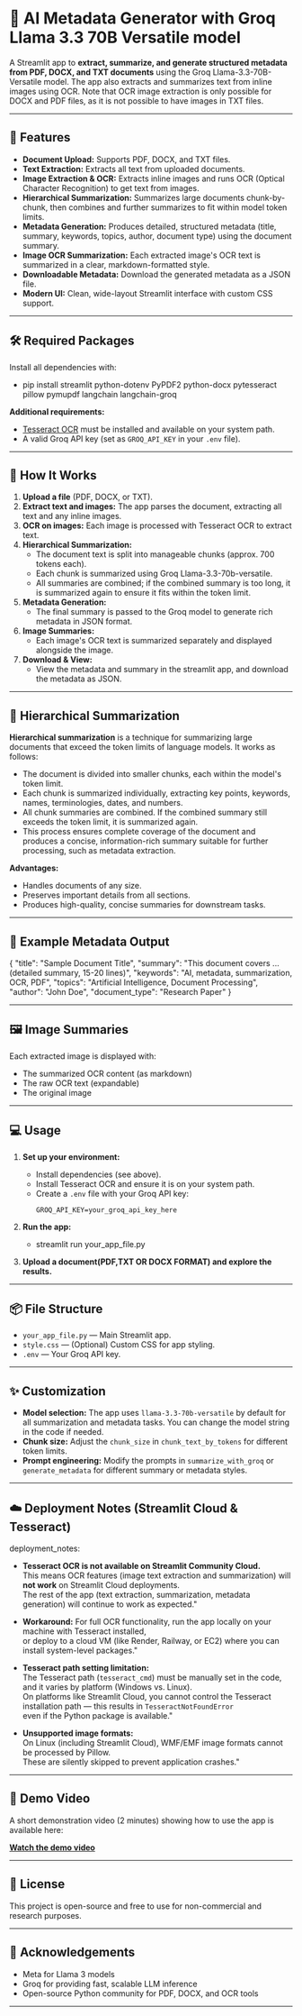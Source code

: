 # 📄 AI Metadata Generator with Groq Llama 3.3 70B Versatile model

A Streamlit app to **extract, summarize, and generate structured metadata from PDF, DOCX, and TXT documents** using the Groq Llama-3.3-70B-Versatile model. The app also extracts and summarizes text from inline images using OCR. Note that OCR image extraction is only possible for DOCX and PDF files, as it is not possible to have images in TXT files.

---

## 🚀 Features

- **Document Upload:** Supports PDF, DOCX, and TXT files.
- **Text Extraction:** Extracts all text from uploaded documents.
- **Image Extraction & OCR:** Extracts inline images and runs OCR (Optical Character Recognition) to get text from images.
- **Hierarchical Summarization:** Summarizes large documents chunk-by-chunk, then combines and further summarizes to fit within model token limits.
- **Metadata Generation:** Produces detailed, structured metadata (title, summary, keywords, topics, author, document type) using the document summary.
- **Image OCR Summarization:** Each extracted image's OCR text is summarized in a clear, markdown-formatted style.
- **Downloadable Metadata:** Download the generated metadata as a JSON file.
- **Modern UI:** Clean, wide-layout Streamlit interface with custom CSS support.

---

## 🛠️ Required Packages

Install all dependencies with:

   - pip install streamlit python-dotenv PyPDF2 python-docx pytesseract pillow pymupdf langchain langchain-groq


**Additional requirements:**
- [Tesseract OCR](https://github.com/tesseract-ocr/tesseract) must be installed and available on your system path.
- A valid Groq API key (set as `GROQ_API_KEY` in your `.env` file).

---

## 📂 How It Works

1. **Upload a file** (PDF, DOCX, or TXT).
2. **Extract text and images:** The app parses the document, extracting all text and any inline images.
3. **OCR on images:** Each image is processed with Tesseract OCR to extract text.
4. **Hierarchical Summarization:**  
   - The document text is split into manageable chunks (approx. 700 tokens each).
   - Each chunk is summarized using Groq Llama-3.3-70b-versatile.
   - All summaries are combined; if the combined summary is too long, it is summarized again to ensure it fits within the token limit.
5. **Metadata Generation:**  
   - The final summary is passed to the Groq model to generate rich metadata in JSON format.
6. **Image Summaries:**  
   - Each image's OCR text is summarized separately and displayed alongside the image.
7. **Download & View:**  
   - View the metadata and summary in the streamlit app, and download the metadata as JSON.

---

## 🧠 Hierarchical Summarization

**Hierarchical summarization** is a technique for summarizing large documents that exceed the token limits of language models. It works as follows:

- The document is divided into smaller chunks, each within the model's token limit.
- Each chunk is summarized individually, extracting key points, keywords, names, terminologies, dates, and numbers.
- All chunk summaries are combined. If the combined summary still exceeds the token limit, it is summarized again.
- This process ensures complete coverage of the document and produces a concise, information-rich summary suitable for further processing, such as metadata extraction.

**Advantages:**
- Handles documents of any size.
- Preserves important details from all sections.
- Produces high-quality, concise summaries for downstream tasks.

---

## 📝 Example Metadata Output

{
"title": "Sample Document Title",
"summary": "This document covers ... (detailed summary, 15-20 lines)",
"keywords": "AI, metadata, summarization, OCR, PDF",
"topics": "Artificial Intelligence, Document Processing",
"author": "John Doe",
"document_type": "Research Paper"
}


---

## 🖼️ Image Summaries

Each extracted image is displayed with:
- The summarized OCR content (as markdown)
- The raw OCR text (expandable)
- The original image

---

## 💻 Usage

1. **Set up your environment:**
   - Install dependencies (see above).
   - Install Tesseract OCR and ensure it is on your system path.
   - Create a `.env` file with your Groq API key:
     ```
     GROQ_API_KEY=your_groq_api_key_here
     ```

2. **Run the app:**
   - streamlit run your_app_file.py


3. **Upload a document(PDF,TXT OR DOCX FORMAT) and explore the results.**

---

## 📦 File Structure

- `your_app_file.py` — Main Streamlit app.
- `style.css` — (Optional) Custom CSS for app styling.
- `.env` — Your Groq API key.

---

## ✨ Customization

- **Model selection:** The app uses `llama-3.3-70b-versatile` by default for all summarization and metadata tasks. You can change the model string in the code if needed.
- **Chunk size:** Adjust the `chunk_size` in `chunk_text_by_tokens` for different token limits.
- **Prompt engineering:** Modify the prompts in `summarize_with_groq` or `generate_metadata` for different summary or metadata styles.

---

## ☁️ Deployment Notes (Streamlit Cloud & Tesseract)

deployment_notes:
  - **Tesseract OCR is not available on Streamlit Community Cloud.**  
     This means OCR features (image text extraction and summarization) will **not work** on Streamlit Cloud deployments.  
     The rest of the app (text extraction, summarization, metadata generation) will continue to work as expected."

  - **Workaround:** For full OCR functionality, run the app locally on your machine with Tesseract installed,  
     or deploy to a cloud VM (like Render, Railway, or EC2) where you can install system-level packages."

  - **Tesseract path setting limitation:**  
     The Tesseract path (`tesseract_cmd`) must be manually set in the code, and it varies by platform (Windows vs. Linux).  
     On platforms like Streamlit Cloud, you cannot control the Tesseract installation path — this results in `TesseractNotFoundError`  
     even if the Python package is available."

  - **Unsupported image formats:**  
     On Linux (including Streamlit Cloud), WMF/EMF image formats cannot be processed by Pillow.  
     These are silently skipped to prevent application crashes."


---

## 🎥 Demo Video

A short demonstration video (2 minutes) showing how to use the app is available here:

**[Watch the demo video](https://drive.google.com/file/d/1FxASHIq49faGn7q6HE8Mnyu7RLxfhUCT/view?usp=sharing)**

---

## 📝 License

This project is open-source and free to use for non-commercial and research purposes.

---

## 🙏 Acknowledgements

- Meta for Llama 3 models
- Groq for providing fast, scalable LLM inference
- Open-source Python community for PDF, DOCX, and OCR tools

---
